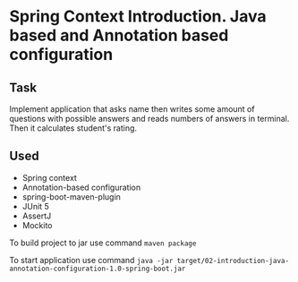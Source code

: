 # Spring Context Introduction. Java based and Annotation based configuration

## Task
Implement application that asks name then writes some amount of questions with possible answers and reads numbers of answers in terminal. Then it calculates student's rating. 

## Used
* Spring context
* Annotation-based configuration
* spring-boot-maven-plugin
* JUnit 5
* AssertJ
* Mockito

To build project to jar use command `maven package`

To start application use command `java -jar target/02-introduction-java-annotation-configuration-1.0-spring-boot.jar`
